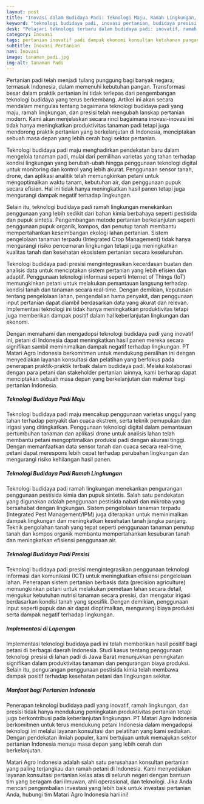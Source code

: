 ```yaml
---
layout: post
title: "Inovasi dalam Budidaya Padi: Teknologi Maju, Ramah Lingkungan, dan Presisi"
keyword: "teknologi budidaya padi, inovasi pertanian, budidaya presisi, pertanian ramah lingkungan, konsultan pertanian, pelatihan pertanian terpadu, PT Matari Agro Indonesia"
desk: "Pelajari teknologi terbaru dalam budidaya padi: inovatif, ramah lingkungan, dan presisi untuk meningkatkan produktivitas pertanian dengan PT Matari Agro Indonesia"
category: Inovasi
tags: pertanian inovatif padi dampak ekonomi konsultan ketahanan pangan
subtitle: Inovasi Pertanian
nav: Inovasi
image: tanaman_padi.jpg
img-alt: Tanaman Padi
---
```


Pertanian padi telah menjadi tulang punggung bagi banyak negara, termasuk Indonesia, dalam memenuhi kebutuhan pangan. Transformasi besar dalam praktik pertanian ini tidak terlepas dari pengembangan teknologi budidaya yang terus berkembang. Artikel ini akan secara mendalam mengulas tentang bagaimana teknologi budidaya padi yang maju, ramah lingkungan, dan presisi telah mengubah lanskap pertanian modern. Kami akan menjelaskan secara rinci bagaimana inovasi-inovasi ini tidak hanya meningkatkan produktivitas tanaman padi tetapi juga mendorong praktik pertanian yang berkelanjutan di Indonesia, menciptakan sebuah masa depan yang lebih cerah bagi sektor pertanian.

Teknologi budidaya padi maju menghadirkan pendekatan baru dalam mengelola tanaman padi, mulai dari pemilihan varietas yang tahan terhadap kondisi lingkungan yang berubah-ubah hingga penggunaan teknologi digital untuk monitoring dan kontrol yang lebih akurat. Penggunaan sensor tanah, drone, dan aplikasi analitik telah memungkinkan petani untuk mengoptimalkan waktu tanam, kebutuhan air, dan penggunaan pupuk secara efisien. Hal ini tidak hanya meningkatkan hasil panen tetapi juga mengurangi dampak negatif terhadap lingkungan.

Selain itu, teknologi budidaya padi ramah lingkungan menekankan penggunaan yang lebih sedikit dari bahan kimia berbahaya seperti pestisida dan pupuk sintetis. Pengembangan metode pertanian berkelanjutan seperti penggunaan pupuk organik, kompos, dan penutup tanah membantu mempertahankan keseimbangan ekologi lahan pertanian. Sistem pengelolaan tanaman terpadu (Integrated Crop Management) tidak hanya mengurangi risiko pencemaran lingkungan tetapi juga meningkatkan kualitas tanah dan kesehatan ekosistem pertanian secara keseluruhan.

Teknologi budidaya padi presisi mengintegrasikan kecerdasan buatan dan analisis data untuk menciptakan sistem pertanian yang lebih efisien dan adaptif. Penggunaan teknologi informasi seperti Internet of Things (IoT) memungkinkan petani untuk melakukan pemantauan langsung terhadap kondisi tanah dan tanaman secara real-time. Dengan demikian, keputusan tentang pengelolaan lahan, pengendalian hama penyakit, dan penggunaan input pertanian dapat diambil berdasarkan data yang akurat dan relevan. Implementasi teknologi ini tidak hanya meningkatkan produktivitas tetapi juga memberikan dampak positif dalam hal keberlanjutan lingkungan dan ekonomi.

Dengan memahami dan mengadopsi teknologi budidaya padi yang inovatif ini, petani di Indonesia dapat meningkatkan hasil panen mereka secara signifikan sambil meminimalkan dampak negatif terhadap lingkungan. PT Matari Agro Indonesia berkomitmen untuk mendukung peralihan ini dengan menyediakan layanan konsultasi dan pelatihan yang berfokus pada penerapan praktik-praktik terbaik dalam budidaya padi. Melalui kolaborasi dengan para petani dan stakeholder pertanian lainnya, kami berharap dapat menciptakan sebuah masa depan yang berkelanjutan dan makmur bagi pertanian Indonesia.

##### Teknologi Budidaya Padi Maju

Teknologi budidaya padi maju mencakup penggunaan varietas unggul yang tahan terhadap penyakit dan cuaca ekstrem, serta teknik pemupukan dan irigasi yang ditingkatkan. Penggunaan teknologi digital dalam pemantauan pertumbuhan tanaman dan aplikasi drone untuk analisis lahan telah membantu petani mengoptimalkan produksi padi dengan akurasi tinggi. Dengan memanfaatkan data sensor tanah dan cuaca secara real-time, petani dapat merespons lebih cepat terhadap perubahan lingkungan dan mengurangi risiko kehilangan hasil panen.

##### Teknologi Budidaya Padi Ramah Lingkungan

Teknologi budidaya padi ramah lingkungan menekankan pengurangan penggunaan pestisida kimia dan pupuk sintetis. Salah satu pendekatan yang digunakan adalah penggunaan pestisida nabati dan mikroba yang bersahabat dengan lingkungan. Sistem pengelolaan tanaman terpadu (Integrated Pest Management/IPM) juga diterapkan untuk meminimalkan dampak lingkungan dan meningkatkan kesehatan tanah jangka panjang. Teknik pengolahan tanah yang tepat seperti penggunaan tanaman penutup tanah dan kompos organik membantu mempertahankan kesuburan tanah dan meningkatkan efisiensi penggunaan air.

##### Teknologi Budidaya Padi Presisi

Teknologi budidaya padi presisi mengintegrasikan penggunaan teknologi informasi dan komunikasi (ICT) untuk meningkatkan efisiensi pengelolaan lahan. Penerapan sistem pertanian berbasis data (precision agriculture) memungkinkan petani untuk melakukan pemetaan lahan secara detail, mengukur kebutuhan nutrisi tanaman secara presisi, dan mengatur irigasi berdasarkan kondisi tanah yang spesifik. Dengan demikian, penggunaan input seperti pupuk dan air dapat dioptimalkan, mengurangi biaya produksi serta dampak negatif terhadap lingkungan.

##### Implementasi di Lapangan

Implementasi teknologi budidaya padi ini telah memberikan hasil positif bagi petani di berbagai daerah Indonesia. Studi kasus tentang penggunaan teknologi presisi di lahan padi di Jawa Barat menunjukkan peningkatan signifikan dalam produktivitas tanaman dan pengurangan biaya produksi. Selain itu, pengurangan penggunaan pestisida kimia telah membawa dampak positif terhadap kesehatan petani dan lingkungan sekitar.

##### Manfaat bagi Pertanian Indonesia

Penerapan teknologi budidaya padi yang inovatif, ramah lingkungan, dan presisi tidak hanya mendukung peningkatan produktivitas pertanian tetapi juga berkontribusi pada keberlanjutan lingkungan. PT Matari Agro Indonesia berkomitmen untuk terus mendukung petani Indonesia dalam mengadopsi teknologi ini melalui layanan konsultasi dan pelatihan yang kami sediakan. Dengan pendekatan ilmiah populer, kami bertujuan untuk memajukan sektor pertanian Indonesia menuju masa depan yang lebih cerah dan berkelanjutan.

Matari Agro Indonesia adalah salah satu perusahaan konsultan pertanian yang paling terjangkau dan ramah petani di Indonesia. Kami menyediakan layanan konsultasi pertanian kelas atas di seluruh negeri dengan bantuan tim yang beragam dari ilmuwan, ahli operasional, dan teknologi. Jika Anda mencari pengembalian investasi yang lebih baik untuk investasi pertanian Anda, hubungi tim Matari Agro Indonesia hari ini!

